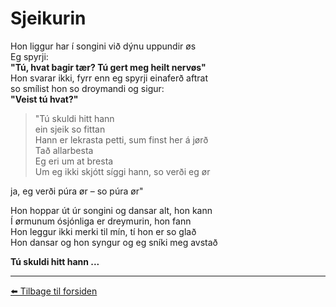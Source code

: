 # Sjeikurin

Hon liggur har í songini við dýnu uppundir øs  
Eg spyrji:  
**"Tú, hvat bagir tær? Tú gert meg heilt nervøs"**  
Hon svarar ikki, fyrr enn eg spyrji einaferð aftrat  
so smílist hon so droymandi og sigur:  
**"Veist tú hvat?"**

> "Tú skuldi hitt hann  
> ein sjeik so fittan  
> Hann er lekrasta petti, sum finst her á jørð  
> Tað allar­besta  
> Eg eri um at bresta  
> Um eg ikki skjótt síggi hann, so verði eg ør  

ja, eg verði púra ør – so púra ør"

Hon hoppar út úr songini og dansar alt, hon kann  
Í ørmunum ósjónliga er dreymurin, hon fann  
Hon leggur ikki merki til mín, tí hon er so glað  
Hon dansar og hon syngur og eg sníki meg avstað

**Tú skuldi hitt hann ...**

---

[⬅️ Tilbage til forsiden](../index.md)

